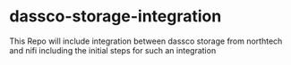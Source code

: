 # dassco-storage-integration
This Repo will include integration between dassco storage from northtech and nifi including the initial steps for such an integration
